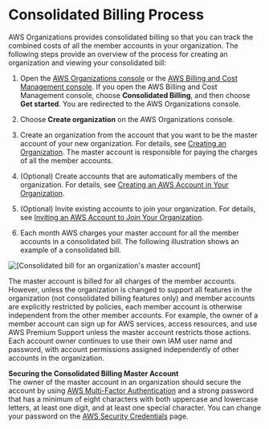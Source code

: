 # Consolidated Billing Process<a name="useconsolidatedbilling-procedure"></a>

AWS Organizations provides consolidated billing so that you can track the combined costs of all the member accounts in your organization\. The following steps provide an overview of the process for creating an organization and viewing your consolidated bill:

1. Open the [AWS Organizations console](https://console.aws.amazon.com/organizations/) or the [AWS Billing and Cost Management console](https://console.aws.amazon.com/billing/)\. If you open the AWS Billing and Cost Management console, choose **Consolidated Billing**, and then choose **Get started**\. You are redirected to the AWS Organizations console\.

1. Choose **Create organization** on the AWS Organizations console\.

1. Create an organization from the account that you want to be the master account of your new organization\. For details, see [Creating an Organization](http://docs.aws.amazon.com/organizations/latest/userguide/orgs_manage_create.html)\. The master account is responsible for paying the charges of all the member accounts\.

1. \(Optional\) Create accounts that are automatically members of the organization\. For details, see [ Creating an AWS Account in Your Organization](http://docs.aws.amazon.com/organizations/latest/userguide/orgs_manage_accounts_create.html)\.

1. \(Optional\) Invite existing accounts to join your organization\. For details, see [ Inviting an AWS Account to Join Your Organization](http://docs.aws.amazon.com/organizations/latest/userguide/orgs_manage_accounts_invites.html)\.

1. Each month AWS charges your master account for all the member accounts in a consolidated bill\. The following illustration shows an example of a consolidated bill\.

![\[Consolidated bill for an organization's master account\]](http://docs.aws.amazon.com/awsaccountbilling/latest/aboutv2/images/BillingBitsOfOrganizations.png)

The master account is billed for all charges of the member accounts\. However, unless the organization is changed to support all features in the organization \(not consolidated billing features only\) and member accounts are explicitly restricted by policies, each member account is otherwise independent from the other member accounts\. For example, the owner of a member account can sign up for AWS services, access resources, and use AWS Premium Support unless the master account restricts those actions\. Each account owner continues to use their own IAM user name and password, with account permissions assigned independently of other accounts in the organization\.

**Securing the Consolidated Billing Master Account**  
The owner of the master account in an organization should secure the account by using [AWS Multi\-Factor Authentication](https://aws.amazon.com/mfa/) and a strong password that has a minimum of eight characters with both uppercase and lowercase letters, at least one digit, and at least one special character\. You can change your password on the [AWS Security Credentials](https://aws.amazon.com/security-credentials) page\.